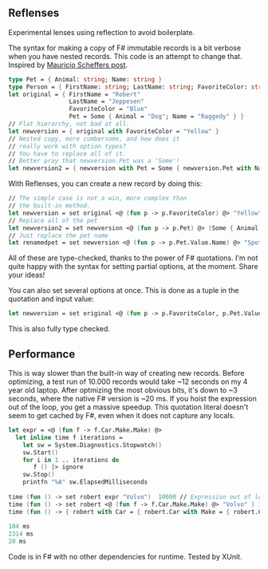 Reflenses
-----------

Experimental lenses using reflection to avoid boilerplate. 


The syntax for making a copy of F# immutable records is a bit verbose when 
you have nested records. This code is an attempt to change that. 
Inspired by [Mauricio Scheffers post][mausch].

```fsharp
type Pet = { Animal: string; Name: string }
type Person = { FirstName: string; LastName: string; FavoriteColor: string; Pet: Pet option }
let original = { FirstName = "Robert" 
                 LastName = "Jeppesen" 
                 FavoriteColor = "Blue"
                 Pet = Some { Animal = "Dog"; Name = "Raggedy" } }
// Flat hierarchy, not bad at all.
let newversion = { original with FavoriteColor = "Yellow" }
// Nested copy, more cumbersome, and how does it 
// really work with option types?
// You have to replace all of it. 
// Better pray that newversion.Pet was a 'Some'!
let newversion2 = { newversion with Pet = Some { newversion.Pet with Name = "ABC" } }
```

With Reflenses, you can create a new record by doing this: 

```fsharp
// The simple case is not a win, more complex than 
// the built-in method. 
let newversion = set original <@ (fun p -> p.FavoriteColor) @> "Yellow"
// Replace all of the pet
let newversion2 = set newversion <@ (fun p -> p.Pet) @> (Some { Animal = "Monkey"; Name = "Spot" })
// Just replace the pet name
let renamedpet = set newversion <@ (fun p -> p.Pet.Value.Name) @> "Spot (still a dog)"
```

All of these are type-checked, thanks to the power of F# quotations. 
I'm not quite happy with the syntax for setting partial options,
at the moment. Share your ideas!

You can also set several options at once. This is done as a tuple
in the quotation and input value:

```fsharp
let newversion = set original <@ (fun p -> p.FavoriteColor, p.Pet.Value.Animal) @> "Black","Elephant"
```

This is also fully type checked. 

## Performance

This is way slower than the built-in way of creating new records. 
Before optimizing, a test run of 10.000 records would take ~12 seconds
on my 4 year old laptop. After optmizing the most obvious bits, 
it's down to ~3 seconds, where the native F# version is ~20 ms.
If you hoist the expression out of the loop, you get a massive speedup. 
This quotation literal doesn't seem to get cached by F#, even
when it does not capture any locals. 

```fsharp
let expr = <@ (fun f -> f.Car.Make.Make) @>
  let inline time f iterations = 
    let sw = System.Diagnostics.Stopwatch()
    sw.Start()
    for i in 1 .. iterations do
       f () |> ignore
    sw.Stop()
    printfn "%A" sw.ElapsedMilliseconds
 
time (fun () -> set robert expr "Volvo")  10000 // Expression out of loop, fast
time (fun () -> set robert <@ (fun f -> f.Car.Make.Make) @> "Volvo" ) 10000// Slow
time (fun () -> { robert with Car = { robert.Car with Make = { robert.Car.Make with Make = "Volvo" } } } ) 10000 // Fastest
     
104 ms
2314 ms
20 ms
```

Code is in F# with no other dependencies for runtime. Tested by XUnit.

[mausch]: http://bugsquash.blogspot.se/2011/11/lenses-in-f.html